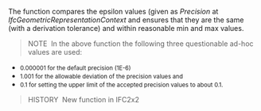 ﻿The function compares the epsilon values (given as _Precision_ at _IfcGeometricRepresentationContext_
and ensures that they are the same (with a derivation tolerance) and within reasonable min and max values.

> NOTE&nbsp; In the above function the following three questionable ad-hoc values are used: <ul>
  <ul>
    <li><small>0.000001 for the default precision (1E-6) </small></li>
    <li><small>1.001 for the allowable deviation of the
precision values and </small></li>
    <li><small>0.1 for setting the upper limit of the
accepted precision values to about 0.1.</small>
    </li>
  </ul>
</ul>

> HISTORY&nbsp; New function in IFC2x2
